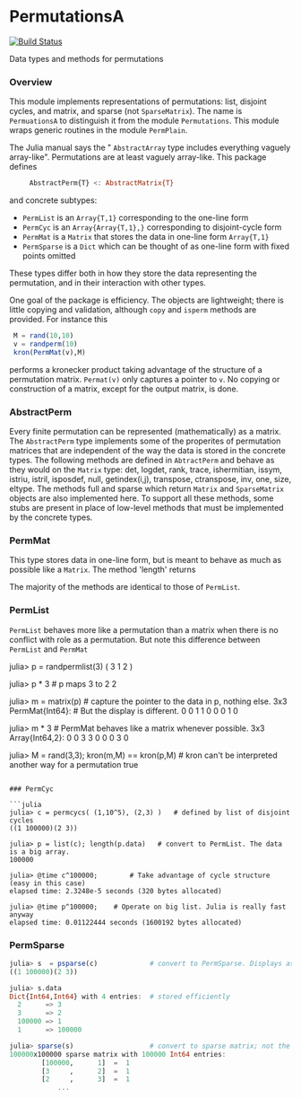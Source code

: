 # PermutationsA

[![Build Status](https://travis-ci.org/jlapeyre/PermutationsA.jl.svg?branch=master)](https://travis-ci.org/jlapeyre/PermutationsA.jl)

Data types and methods for permutations

### Overview

This module implements representations of permutations: list, disjoint
cycles, and matrix, and sparse (not ```SparseMatrix```). The name is
```PermuationsA``` to distinguish it from the module
```Permutations```. This module wraps generic routines in the module
```PermPlain```.

The Julia manual says the " ```AbstractArray``` type includes
everything vaguely array-like". Permutations are at least vaguely
array-like. This package defines

```julia
     AbstractPerm{T} <: AbstractMatrix{T}
```

and concrete subtypes:

*  ```PermList``` is an ```Array{T,1}``` corresponding to the one-line form
*  ```PermCyc``` is an ```Array{Array{T,1},}``` corresponding to disjoint-cycle form
*  ```PermMat``` is a ```Matrix``` that stores the data in one-line form ```Array{T,1}```
*  ```PermSparse``` is a ```Dict``` which can be thought of as one-line form with fixed points omitted

These types differ both in how they store the data representing the
permutation, and in their interaction with other types.

One goal of the package is efficiency. The objects are lightweight; there
is little copying and validation, although ```copy``` and ```isperm``` methods
are provided. For instance this

```julia
 M = rand(10,10)        
 v = randperm(10)
 kron(PermMat(v),M)
 ```
performs a kronecker product taking advantage of the structure of a permutation matrix.
```Permat(v)``` only captures a pointer to ```v```. No copying or construction of
a matrix, except for the output matrix, is done.

### AbstractPerm

Every finite permutation can be represented (mathematically) as a
matrix.  The ```AbstractPerm``` type implements  some of the
properites of permutation matrices that are independent of the way the
data is stored in the concrete types. The following methods are
defined in ```AbtractPerm``` and behave as they would on the
```Matrix``` type: det, logdet, rank, trace, ishermitian, issym,
istriu, istril, isposdef, null, getindex(i,j), transpose, ctranspose,
inv, one, size, eltype. The methods full and sparse which return
```Matrix``` and ```SparseMatrix``` objects are also implemented here.
To support all these methods, some stubs are present in place of low-level
methods that must be implemented by the concrete types.

### PermMat

This type stores data in one-line form, but is meant to behave as much as
possible like a ```Matrix```.  The method 'length' returns 

The majority of the methods are identical to
those of ```PermList```.

### PermList

```PermList``` behaves more like a permutation than a matrix when there
is no conflict with role as a permutation.
But note this difference between ```PermList``` and ```PermMat```

julia> p = randpermlist(3)
( 3 1 2 )

julia> p * 3    # p maps 3 to 2
2

julia> m = matrix(p)  # capture the pointer to the data in p, nothing else.
3x3 PermMat{Int64}:   # But the display is different.
 0  0  1
 1  0  0
 0  1  0


julia> m * 3          # PermMat behaves like a matrix whenever possible.
3x3 Array{Int64,2}:
 0  0  3
 3  0  0
 0  3  0

julia> M = rand(3,3); kron(m,M) == kron(p,M) # kron can't be interpreted another way for a permutation
true
```

### PermCyc

```julia
julia> c = permcycs( (1,10^5), (2,3) )   # defined by list of disjoint cycles
((1 100000)(2 3))

julia> p = list(c); length(p.data)   # convert to PermList. The data is a big array.
100000

julia> @time c^100000;        # Take advantage of cycle structure (easy in this case)
elapsed time: 2.3248e-5 seconds (320 bytes allocated)

julia> @time p^100000;    # Operate on big list. Julia is really fast anyway
elapsed time: 0.01122444 seconds (1600192 bytes allocated)
```

### PermSparse

```julia
julia> s  = psparse(c)             # convert to PermSparse. Displays as disjoint cycles
((1 100000)(2 3))

julia> s.data
Dict{Int64,Int64} with 4 entries:  # stored efficiently
  2      => 3
  3      => 2
  100000 => 1
  1      => 100000

julia> sparse(s)                   # convert to sparse matrix; not the same thing
100000x100000 sparse matrix with 100000 Int64 entries:
        [100000,      1]  =  1
        [3     ,      2]  =  1
        [2     ,      3]  =  1
            ...
```            

<!--  LocalWords:  PermutationsA PermuationsA PermPlain julia PermCyc
 -->
<!--  LocalWords:  AbstractPerm AbstractMatrix PermList PermMat
 -->
<!--  LocalWords:  PermSparse
 -->
